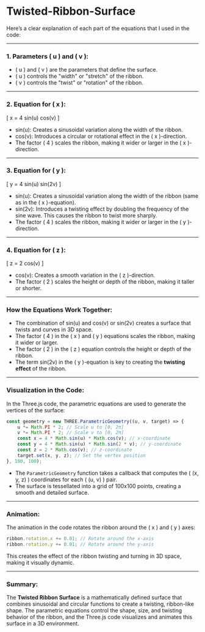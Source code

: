 # Twisted-Ribbon-Surface



Here’s a clear explanation of each part of the equations that I used in the code:

---

### 1. **Parameters \( u \) and \( v \):**
- \( u \) and \( v \) are the parameters that define the surface.
- \( u \) controls the "width" or "stretch" of the ribbon.
- \( v \) controls the "twist" or "rotation" of the ribbon.

---

### 2. **Equation for \( x \):**
\[
x = 4 sin(u) cos(v)
\]
- sin(u): Creates a sinusoidal variation along the width of the ribbon.
- cos(v): Introduces a circular or rotational effect in the \( x \)-direction.
- The factor \( 4 \) scales the ribbon, making it wider or larger in the \( x \)-direction.

---

### 3. **Equation for \( y \):**
\[
y = 4 sin(u) sin(2v)
\]
- sin(u): Creates a sinusoidal variation along the width of the ribbon (same as in the \( x \)-equation).
- sin(2v): Introduces a twisting effect by doubling the frequency of the sine wave. This causes the ribbon to twist more sharply.
- The factor \( 4 \) scales the ribbon, making it wider or larger in the \( y \)-direction.

---

### 4. **Equation for \( z \):**
\[
z = 2 cos(v)
\]
- cos(v): Creates a smooth variation in the \( z \)-direction.
- The factor \( 2 \) scales the height or depth of the ribbon, making it taller or shorter.

---

### How the Equations Work Together:
- The combination of sin(u) and cos(v) or sin(2v) creates a surface that twists and curves in 3D space.
- The factor \( 4 \) in the \( x \) and \( y \) equations scales the ribbon, making it wider or larger.
- The factor \( 2 \) in the \( z \) equation controls the height or depth of the ribbon.
- The term sin(2v) in the \( y \)-equation is key to creating the **twisting effect** of the ribbon.

---

### Visualization in the Code:
In the Three.js code, the parametric equations are used to generate the vertices of the surface:

```javascript
const geometry = new THREE.ParametricGeometry((u, v, target) => {
    u *= Math.PI * 2; // Scale u to [0, 2π]
    v *= Math.PI * 2; // Scale v to [0, 2π]
    const x = 4 * Math.sin(u) * Math.cos(v); // x-coordinate
    const y = 4 * Math.sin(u) * Math.sin(2 * v); // y-coordinate
    const z = 2 * Math.cos(v); // z-coordinate
    target.set(x, y, z); // Set the vertex position
}, 100, 100);
```

- The `ParametricGeometry` function takes a callback that computes the \( (x, y, z) \) coordinates for each \( (u, v) \) pair.
- The surface is tessellated into a grid of 100x100 points, creating a smooth and detailed surface.

---

### Animation:
The animation in the code rotates the ribbon around the \( x \) and \( y \) axes:

```javascript
ribbon.rotation.x += 0.01; // Rotate around the x-axis
ribbon.rotation.y += 0.01; // Rotate around the y-axis
```

This creates the effect of the ribbon twisting and turning in 3D space, making it visually dynamic.

---

### Summary:
The **Twisted Ribbon Surface** is a mathematically defined surface that combines sinusoidal and circular functions to create a twisting, ribbon-like shape. The parametric equations control the shape, size, and twisting behavior of the ribbon, and the Three.js code visualizes and animates this surface in a 3D environment.


